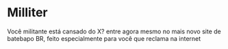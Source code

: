 # Milliter
Você militante está cansado do X? entre agora mesmo no mais novo site de batebapo BR, feito especialmente para você que reclama na internet
